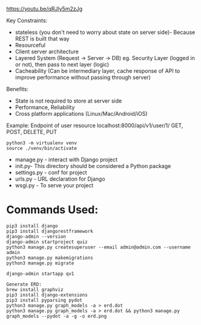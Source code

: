 https://youtu.be/qRJly5m2zJg

Key Constraints:
- stateless (you don't need to worry about state on server side)- Because REST is built that way
- Resourceful
- Client server architecture
- Layered System (Request -> Server -> DB) eg. Security Layer (logged in or not), then pass to next layer (logic)
- Cacheability (Can be intermediary layer, cache response of API to improve performance without passing through server)

Benefits:
- State is not required to store at server side
- Performance, Reliability
- Cross platform applications (Linux/Mac/Android/iOS)

Example:
    Endpoint of user resource
    localhost:8000/api/v1/user/1/
    GET, POST, DELETE, PUT

```
python3 -m virtualenv venv
source ./venv/bin/activate
```

- manage.py - interact with Django project
- init.py- This directory should be considered a Python package
- settings.py - conf for project
- urls.py - URL declaration for Django
- wsgi.py -  To serve your project



# Commands Used:
```
pip3 install django
pip3 install djangorestframework
django-admin --version
django-admin startproject quiz
python3 manage.py createsuperuser --email admin@admin.com --username admin
python3 manage.py makemigrations
python3 manage.py migrate

django-admin startapp qv1

Generate ERD:
brew install graphviz
pip3 install django-extensions
pip3 install pyparsing pydot
python3 manage.py graph_models -a > erd.dot
python3 manage.py graph_models -a > erd.dot && python3 manage.py graph_models --pydot -a -g -o erd.png 

```

